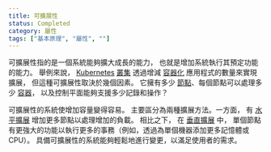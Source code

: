 ```yaml
---
title: 可擴展性
status: Completed
category: 屬性
tags: ["基本原理", "屬性", ""]
---
```


可擴展性指的是一個系統能夠擴大成長的能力，
也就是增加系統執行其預定功能的能力。
舉例來說，
[Kubernetes](/zh-tw/kubernetes/) [叢集]((/zh-tw/cluster/)) 透過增減 [容器化](/zh-tw/containerization/) 應用程式的數量來實現擴展，
但這種可擴展性取決於幾個因素。
它擁有多少 [節點](/zh-tw/nodes/)、每個節點可以處理多少 [容器](/zh-tw/container/)，
以及控制平面能夠支援多少記錄和操作？

可擴展性的系統使增加容量變得容易。
主要區分為兩種擴展方法。一方面，
有 [水平擴展]((/zh-tw/horizontal-scaling/)) 增加更多節點以處理增加的負載。
相比之下，
在 [垂直擴展](/zh-tw/vertical-scaling/) 中，
單個節點有更強大的功能以執行更多的事務（例如，透過為單個機器添加更多記憶體或 CPU）。
具備可擴展性的系統能夠輕鬆地進行變更，以滿足使用者的需求。